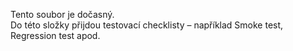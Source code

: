 Tento soubor je dočasný.  
Do této složky přijdou testovací checklisty – například Smoke test, Regression test apod.
